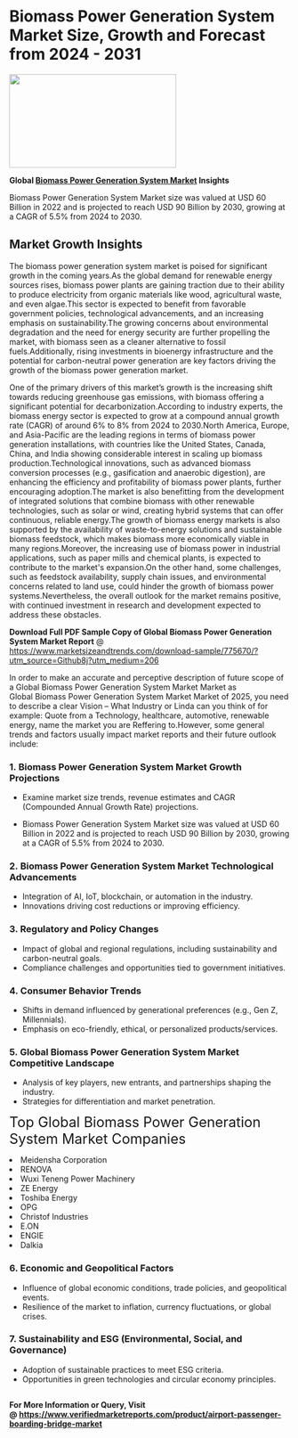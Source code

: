 <H1>Biomass Power Generation System Market Size, Growth and Forecast from 2024 - 2031</H1><img class="aligncenter size-medium wp-image-584254" src="https://thirdeyenews.in/wp-content/uploads/2024/09/Global-Market-Research-300x168.jpeg" alt="" width="300" height="168" /><p><strong>Global&nbsp;<a href="https://www.marketsizeandtrends.com/download-sample/775670/?utm_source=Github8j?utm_medium=206">Biomass Power Generation System Market</a> Insights</strong></p><p>Biomass Power Generation System Market size was valued at USD 60 Billion in 2022 and is projected to reach USD 90 Billion by 2030, growing at a CAGR of 5.5% from 2024 to 2030.</p><p><h2>Market Growth Insights</h2> <p>The biomass power generation system market is poised for significant growth in the coming years.As the global demand for renewable energy sources rises, biomass power plants are gaining traction due to their ability to produce electricity from organic materials like wood, agricultural waste, and even algae.This sector is expected to benefit from favorable government policies, technological advancements, and an increasing emphasis on sustainability.The growing concerns about environmental degradation and the need for energy security are further propelling the market, with biomass seen as a cleaner alternative to fossil fuels.Additionally, rising investments in bioenergy infrastructure and the potential for carbon-neutral power generation are key factors driving the growth of the biomass power generation market.</p> <p>One of the primary drivers of this market’s growth is the increasing shift towards reducing greenhouse gas emissions, with biomass offering a significant potential for decarbonization.According to industry experts, the biomass energy sector is expected to grow at a compound annual growth rate (CAGR) of around 6% to 8% from 2024 to 2030.North America, Europe, and Asia-Pacific are the leading regions in terms of biomass power generation installations, with countries like the United States, Canada, China, and India showing considerable interest in scaling up biomass production.Technological innovations, such as advanced biomass conversion processes (e.g., gasification and anaerobic digestion), are enhancing the efficiency and profitability of biomass power plants, further encouraging adoption.The market is also benefitting from the development of integrated solutions that combine biomass with other renewable technologies, such as solar or wind, creating hybrid systems that can offer continuous, reliable energy.The growth of biomass energy markets is also supported by the availability of waste-to-energy solutions and sustainable biomass feedstock, which makes biomass more economically viable in many regions.Moreover, the increasing use of biomass power in industrial applications, such as paper mills and chemical plants, is expected to contribute to the market's expansion.On the other hand, some challenges, such as feedstock availability, supply chain issues, and environmental concerns related to land use, could hinder the growth of biomass power systems.Nevertheless, the overall outlook for the market remains positive, with continued investment in research and development expected to address these obstacles.<p><span class=""><strong>Download Full PDF Sample Copy of Global Biomass Power Generation System Market Report</strong> @ <a href="https://www.marketsizeandtrends.com/download-sample/775670/?utm_source=Github8j?utm_medium=206" target="_blank">https://www.marketsizeandtrends.com/download-sample/775670/?utm_source=Github8j?utm_medium=206</a></span></p><p>In order to make an accurate and perceptive description of future scope of a Global&nbsp;Biomass Power Generation System Market Market as Global&nbsp;Biomass Power Generation System Market Market of 2025, you need to describe a clear Vision &ndash; What Industry or Linda can you think of for example: Quote from a Technology, healthcare, automotive, renewable energy, name the market you are Reffering to.However, some general trends and factors usually impact market reports and their future outlook include:</p><h3>1.&nbsp;<strong>Biomass Power Generation System Market Growth Projections</strong></h3><ul><li>Examine market size trends, revenue estimates and CAGR (Compounded Annual Growth Rate) projections.</li><li><p>Biomass Power Generation System Market size was valued at USD 60 Billion in 2022 and is projected to reach USD 90 Billion by 2030, growing at a CAGR of 5.5% from 2024 to 2030.</p></li></ul><h3>2.&nbsp;<strong>Biomass Power Generation System Market Technological Advancements</strong></h3><ul><li>Integration of AI, IoT, blockchain, or automation in the industry.</li><li>Innovations driving cost reductions or improving efficiency.</li></ul><h3>3.&nbsp;<strong>Regulatory and Policy Changes</strong></h3><ul><li>Impact of global and regional regulations, including sustainability and carbon-neutral goals.</li><li>Compliance challenges and opportunities tied to government initiatives.</li></ul><h3>4.&nbsp;<strong>Consumer Behavior Trends</strong></h3><ul><li>Shifts in demand influenced by generational preferences (e.g., Gen Z, Millennials).</li><li>Emphasis on eco-friendly, ethical, or personalized products/services.</li></ul><h3>5.&nbsp;<strong>Global Biomass Power Generation System Market Competitive Landscape</strong></h3><ul><li>Analysis of key players, new entrants, and partnerships shaping the industry.</li><li>Strategies for differentiation and market penetration.</li></ul><p data-pm-slice="1 1 []"><span style="color: inherit; font-family: inherit; font-size: 25px;">Top Global Biomass Power Generation System Market Companies</span></p><div class="" data-test-id=""><p><li>Meidensha Corporation</li><li> RENOVA</li><li> Wuxi Teneng Power Machinery</li><li> ZE Energy</li><li> Toshiba Energy</li><li> OPG</li><li> Christof Industries</li><li> E.ON</li><li> ENGIE</li><li> Dalkia</li></p></div><h3>6.&nbsp;<strong>Economic and Geopolitical Factors</strong></h3><ul><li>Influence of global economic conditions, trade policies, and geopolitical events.</li><li>Resilience of the market to inflation, currency fluctuations, or global crises.</li></ul><h3>7.&nbsp;<strong>Sustainability and ESG (Environmental, Social, and Governance)</strong></h3><ul><li>Adoption of sustainable practices to meet ESG criteria.</li><li>Opportunities in green technologies and circular economy principles.</li></ul><h2><strong style="font-size: 14px;">For More Information or Query, Visit @&nbsp;</strong><a style="background-color: #ffffff; font-size: 14px;" href="https://www.marketsizeandtrends.com/report/biomass-power-generation-system-market/" target="_blank">https://www.verifiedmarketreports.com/product/airport-passenger-boarding-bridge-market</a></h2>